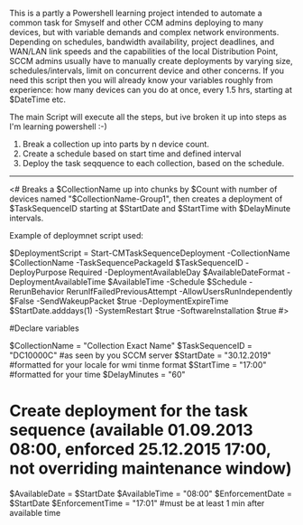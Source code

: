 This is a partly a Powershell learning project intended to automate a common task for Smyself and other CCM admins deploying to many devices, but with variable demands and complex network environments. 
Depending on schedules, bandwidth availability, project deadlines, and WAN/LAN link speeds and the capabilities of the local Distribution Point, SCCM admins usually have to manually create deployments by varying size, schedules/intervals, limit on concurrent device and other concerns. If you need this script then you will already know your variables roughly from experience: how many devices can you do at once, every 1.5 hrs, starting at $DateTime etc.

The main Script will execute all the steps, but ive broken it up into steps as I'm learning powershell :-)

1. Break a collection up into parts by n device count.
2. Create a schedule  based on start time and defined interval
3. Deploy the task seqquence to each collection, based on the schedule.

----------------------
<# Breaks a $CollectionName up into chunks by $Count with number of devices named "$CollectionName-Group1", then creates a deployment of $TaskSequenceID starting at $StartDate and $StartTime with $DelayMinute intervals.

Example of deploymnet script used:

$DeploymentScript = Start-CMTaskSequenceDeployment -CollectionName $CollectionName -TaskSequencePackageId $TaskSequenceID -DeployPurpose Required -DeploymentAvailableDay $AvailableDateFormat -DeploymentAvailableTime $AvailableTime -Schedule $Schedule -RerunBehavior RerunIfFailedPreviousAttempt -AllowUsersRunIndependently $False -SendWakeupPacket $true -DeploymentExpireTime $StartDate.adddays(1) -SystemRestart $true -SoftwareInstallation $true
#>

#Declare variables

$CollectionName = "Collection Exact Name"
$TaskSequenceID = "DC10000C"  #as seen by you SCCM server
$StartDate = "30.12.2019" #formatted for your locale for wmi tinme format
$StartTime = "17:00"          #formatted for your time
$DelayMinutes = "60"
# Create deployment for the task sequence (available 01.09.2013 08:00, enforced 25.12.2015 17:00, not overriding maintenance window)
$AvailableDate = $StartDate
$AvailableTime = "08:00"
$EnforcementDate = $StartDate
$EnforcementTime = "17:01" #must be at least 1 min after available time
